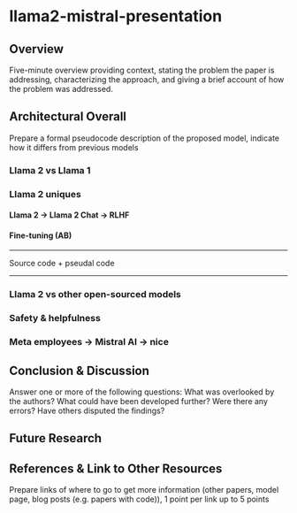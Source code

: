 # llama2-mistral-presentation

## Overview
Five-minute overview providing context, stating the problem the paper is addressing, characterizing the approach, and giving a brief account of how the problem was addressed.


## Architectural Overall
Prepare a formal pseudocode description of the proposed model, indicate how it differs from previous models

### Llama 2 vs Llama 1
### Llama 2 uniques

#### Llama 2 -> Llama 2 Chat -> RLHF

#### Fine-tuning (AB)

**************************
Source code + pseudal code
**************************

### Llama 2 vs other open-sourced models

### Safety & helpfulness

### Meta employees -> Mistral AI -> nice

## Conclusion & Discussion
Answer one or more of the following questions: What was overlooked by the authors? What could have been developed further? Were there any errors? Have others disputed the findings?

## Future Research

## References & Link to Other Resources
Prepare links of where to go to get more information (other papers, model page, blog posts (e.g. papers with code)), 1 point per link up to 5 points














